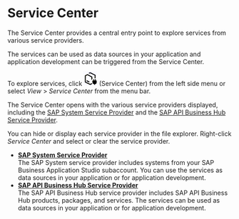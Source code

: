 <!-- loio1e8ec75c9c784b51a91c7370f269ff98 -->

# Service Center

The Service Center provides a central entry point to explore services from various service providers.

The services can be used as data sources in your application and application development can be triggered from the Service Center.

To explore services, click ![](images/new_service_center_icon-_black_cf8d4e2.png) \(Service Center\) from the left side menu or select *View* \> *Service Center* from the menu bar.

The Service Center opens with the various service providers displayed, including the [SAP System Service Provider](SAP_System_Service_Provider_892114c.md) and the [SAP API Business Hub Service Provider](SAP_API_Business_Hub_Service_Provider_1a2f306.md).

You can hide or display each service provider in the file explorer. Right-click *Service Center* and select or clear the service provider.

-   **[SAP System Service Provider](SAP_System_Service_Provider_892114c.md "The SAP System service provider includes systems from your SAP Business Application Studio subaccount. You can use
		the services as data sources in your application or for application development.")**  
The SAP System service provider includes systems from your SAP Business Application Studio subaccount. You can use the services as data sources in your application or for application development.
-   **[SAP API Business Hub Service Provider](SAP_API_Business_Hub_Service_Provider_1a2f306.md "The SAP API Business Hub service provider includes SAP API Business Hub products,
		packages, and services. The services can be used as data sources in your application or for
		application development.")**  
The SAP API Business Hub service provider includes SAP API Business Hub products, packages, and services. The services can be used as data sources in your application or for application development.

